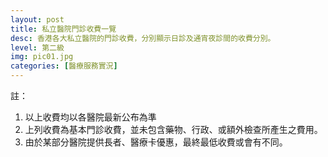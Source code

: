 ```yaml
---
layout: post
title: 私立醫院門診收費一覽
desc: 香港各大私立醫院的門診收費，分別顯示日診及通宵夜診間的收費分別。
level: 第二級
img: pic01.jpg
categories: [醫療服務實況]
---
```

<script src="{{ "/assets/plugins/highcharts/plugin.js" | relative_url }}"></script>
<div id="highcharts"></div>

註：

1. 以上收費均以各醫院最新公布為準
2. 上列收費為基本門診收費，並未包含藥物、行政、或額外檢查所產生之費用。
3. 由於某部分醫院提供長者、醫療卡優惠，最終最低收費或會有不同。

<script>
require(['highcharts'], function(highcharts) { 
  var raw = {{ site.data.PRIVATEOPDPRICE | jsonify }};
  if (typeof window["Highcharts"] !== "undefined") {
      var options = {
          "chart": {
              "type": "columnrange",
              "inverted": true,
              "polar": false
          },
          exporting: { enabled: false },
          "plotOptions": {
              "series": {
                  "animation": false,
                  "minPointLength": 5,
                  "lineWidth": 5,
                  "dataLabels": {
                      "enabled": true,
                      "style": {
                          "color": "contrast",
                          "fontSize": "11px",
                          "fontWeight": "",
                          "textOutline": "1px 1px contrast"
                      }
                  }
              }
          },
          "title": {
              "text": ""
          },
          "subtitle": {
              "text": ""
          },
          "exporting": {},
          "credits": {
              "enabled": false
          },
          "tooltip": {
              "shared": true
          },
          "data": {
            "rows": raw
          }
      };
      var chart = new Highcharts.Chart("highcharts", options);
      console.log(chart);
  }
</script>

